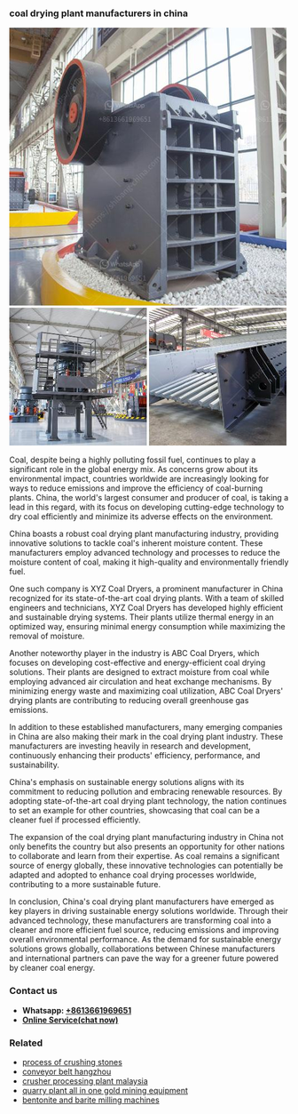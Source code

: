 <h3>coal drying plant manufacturers in china</h3><img src='1708497368.jpg' alt=''><p>Coal, despite being a highly polluting fossil fuel, continues to play a significant role in the global energy mix. As concerns grow about its environmental impact, countries worldwide are increasingly looking for ways to reduce emissions and improve the efficiency of coal-burning plants. China, the world's largest consumer and producer of coal, is taking a lead in this regard, with its focus on developing cutting-edge technology to dry coal efficiently and minimize its adverse effects on the environment.</p><p>China boasts a robust coal drying plant manufacturing industry, providing innovative solutions to tackle coal's inherent moisture content. These manufacturers employ advanced technology and processes to reduce the moisture content of coal, making it high-quality and environmentally friendly fuel.</p><p>One such company is XYZ Coal Dryers, a prominent manufacturer in China recognized for its state-of-the-art coal drying plants. With a team of skilled engineers and technicians, XYZ Coal Dryers has developed highly efficient and sustainable drying systems. Their plants utilize thermal energy in an optimized way, ensuring minimal energy consumption while maximizing the removal of moisture.</p><p>Another noteworthy player in the industry is ABC Coal Dryers, which focuses on developing cost-effective and energy-efficient coal drying solutions. Their plants are designed to extract moisture from coal while employing advanced air circulation and heat exchange mechanisms. By minimizing energy waste and maximizing coal utilization, ABC Coal Dryers' drying plants are contributing to reducing overall greenhouse gas emissions.</p><p>In addition to these established manufacturers, many emerging companies in China are also making their mark in the coal drying plant industry. These manufacturers are investing heavily in research and development, continuously enhancing their products' efficiency, performance, and sustainability.</p><p>China's emphasis on sustainable energy solutions aligns with its commitment to reducing pollution and embracing renewable resources. By adopting state-of-the-art coal drying plant technology, the nation continues to set an example for other countries, showcasing that coal can be a cleaner fuel if processed efficiently.</p><p>The expansion of the coal drying plant manufacturing industry in China not only benefits the country but also presents an opportunity for other nations to collaborate and learn from their expertise. As coal remains a significant source of energy globally, these innovative technologies can potentially be adapted and adopted to enhance coal drying processes worldwide, contributing to a more sustainable future.</p><p>In conclusion, China's coal drying plant manufacturers have emerged as key players in driving sustainable energy solutions worldwide. Through their advanced technology, these manufacturers are transforming coal into a cleaner and more efficient fuel source, reducing emissions and improving overall environmental performance. As the demand for sustainable energy solutions grows globally, collaborations between Chinese manufacturers and international partners can pave the way for a greener future powered by cleaner coal energy.</p><h3>Contact us</h3><ul><li><strong>Whatsapp:&nbsp;<a href="https://wa.me/8613661969651">+8613661969651</a></strong></li><li><a href="https://swt.shibang-china.com/?git&amp;zhl&amp;coal drying plant manufacturers in china"><strong>Online Service(chat now)</strong></a></li></ul><h3>Related</h3><ul><li><a href='process of crushing stones.md'>process of crushing stones</a></li><li><a href='conveyor belt hangzhou.md'>conveyor belt hangzhou</a></li><li><a href='crusher processing plant malaysia.md'>crusher processing plant malaysia</a></li><li><a href='quarry plant all in one gold mining equipment.md'>quarry plant all in one gold mining equipment</a></li><li><a href='bentonite and barite milling machines.md'>bentonite and barite milling machines</a></li></ul>